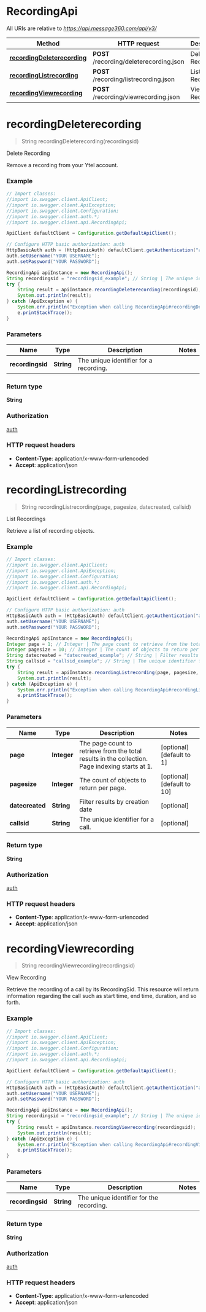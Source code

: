 # RecordingApi

All URIs are relative to *https://api.message360.com/api/v3/*

Method | HTTP request | Description
------------- | ------------- | -------------
[**recordingDeleterecording**](RecordingApi.md#recordingDeleterecording) | **POST** /recording/deleterecording.json | Delete Recording
[**recordingListrecording**](RecordingApi.md#recordingListrecording) | **POST** /recording/listrecording.json | List Recordings
[**recordingViewrecording**](RecordingApi.md#recordingViewrecording) | **POST** /recording/viewrecording.json | View Recording


<a name="recordingDeleterecording"></a>
# **recordingDeleterecording**
> String recordingDeleterecording(recordingsid)

Delete Recording

Remove a recording from your Ytel account.

### Example
```java
// Import classes:
//import io.swagger.client.ApiClient;
//import io.swagger.client.ApiException;
//import io.swagger.client.Configuration;
//import io.swagger.client.auth.*;
//import io.swagger.client.api.RecordingApi;

ApiClient defaultClient = Configuration.getDefaultApiClient();

// Configure HTTP basic authorization: auth
HttpBasicAuth auth = (HttpBasicAuth) defaultClient.getAuthentication("auth");
auth.setUsername("YOUR USERNAME");
auth.setPassword("YOUR PASSWORD");

RecordingApi apiInstance = new RecordingApi();
String recordingsid = "recordingsid_example"; // String | The unique identifier for a recording.
try {
    String result = apiInstance.recordingDeleterecording(recordingsid);
    System.out.println(result);
} catch (ApiException e) {
    System.err.println("Exception when calling RecordingApi#recordingDeleterecording");
    e.printStackTrace();
}
```

### Parameters

Name | Type | Description  | Notes
------------- | ------------- | ------------- | -------------
 **recordingsid** | **String**| The unique identifier for a recording. |

### Return type

**String**

### Authorization

[auth](../README.md#auth)

### HTTP request headers

 - **Content-Type**: application/x-www-form-urlencoded
 - **Accept**: application/json

<a name="recordingListrecording"></a>
# **recordingListrecording**
> String recordingListrecording(page, pagesize, datecreated, callsid)

List Recordings

Retrieve a list of recording objects.

### Example
```java
// Import classes:
//import io.swagger.client.ApiClient;
//import io.swagger.client.ApiException;
//import io.swagger.client.Configuration;
//import io.swagger.client.auth.*;
//import io.swagger.client.api.RecordingApi;

ApiClient defaultClient = Configuration.getDefaultApiClient();

// Configure HTTP basic authorization: auth
HttpBasicAuth auth = (HttpBasicAuth) defaultClient.getAuthentication("auth");
auth.setUsername("YOUR USERNAME");
auth.setPassword("YOUR PASSWORD");

RecordingApi apiInstance = new RecordingApi();
Integer page = 1; // Integer | The page count to retrieve from the total results in the collection. Page indexing starts at 1.
Integer pagesize = 10; // Integer | The count of objects to return per page.
String datecreated = "datecreated_example"; // String | Filter results by creation date
String callsid = "callsid_example"; // String | The unique identifier for a call.
try {
    String result = apiInstance.recordingListrecording(page, pagesize, datecreated, callsid);
    System.out.println(result);
} catch (ApiException e) {
    System.err.println("Exception when calling RecordingApi#recordingListrecording");
    e.printStackTrace();
}
```

### Parameters

Name | Type | Description  | Notes
------------- | ------------- | ------------- | -------------
 **page** | **Integer**| The page count to retrieve from the total results in the collection. Page indexing starts at 1. | [optional] [default to 1]
 **pagesize** | **Integer**| The count of objects to return per page. | [optional] [default to 10]
 **datecreated** | **String**| Filter results by creation date | [optional]
 **callsid** | **String**| The unique identifier for a call. | [optional]

### Return type

**String**

### Authorization

[auth](../README.md#auth)

### HTTP request headers

 - **Content-Type**: application/x-www-form-urlencoded
 - **Accept**: application/json

<a name="recordingViewrecording"></a>
# **recordingViewrecording**
> String recordingViewrecording(recordingsid)

View Recording

Retrieve the recording of a call by its RecordingSid. This resource will return information regarding the call such as start time, end time, duration, and so forth.

### Example
```java
// Import classes:
//import io.swagger.client.ApiClient;
//import io.swagger.client.ApiException;
//import io.swagger.client.Configuration;
//import io.swagger.client.auth.*;
//import io.swagger.client.api.RecordingApi;

ApiClient defaultClient = Configuration.getDefaultApiClient();

// Configure HTTP basic authorization: auth
HttpBasicAuth auth = (HttpBasicAuth) defaultClient.getAuthentication("auth");
auth.setUsername("YOUR USERNAME");
auth.setPassword("YOUR PASSWORD");

RecordingApi apiInstance = new RecordingApi();
String recordingsid = "recordingsid_example"; // String | The unique identifier for the recording.
try {
    String result = apiInstance.recordingViewrecording(recordingsid);
    System.out.println(result);
} catch (ApiException e) {
    System.err.println("Exception when calling RecordingApi#recordingViewrecording");
    e.printStackTrace();
}
```

### Parameters

Name | Type | Description  | Notes
------------- | ------------- | ------------- | -------------
 **recordingsid** | **String**| The unique identifier for the recording. |

### Return type

**String**

### Authorization

[auth](../README.md#auth)

### HTTP request headers

 - **Content-Type**: application/x-www-form-urlencoded
 - **Accept**: application/json

